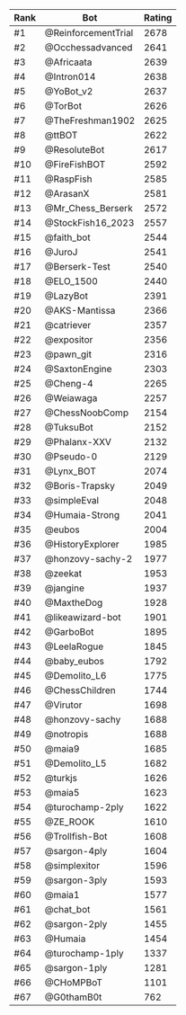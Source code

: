 Rank|Bot|Rating
---|---|---
#1|@ReinforcementTrial|2678
#2|@Occhessadvanced|2641
#3|@Africaata|2639
#4|@Intron014|2638
#5|@YoBot_v2|2637
#6|@TorBot|2626
#7|@TheFreshman1902|2625
#8|@ttBOT|2622
#9|@ResoluteBot|2617
#10|@FireFishBOT|2592
#11|@RaspFish|2585
#12|@ArasanX|2581
#13|@Mr_Chess_Berserk|2572
#14|@StockFish16_2023|2557
#15|@faith_bot|2544
#16|@JuroJ|2541
#17|@Berserk-Test|2540
#18|@ELO_1500|2440
#19|@LazyBot|2391
#20|@AKS-Mantissa|2366
#21|@catriever|2357
#22|@expositor|2356
#23|@pawn_git|2316
#24|@SaxtonEngine|2303
#25|@Cheng-4|2265
#26|@Weiawaga|2257
#27|@ChessNoobComp|2154
#28|@TuksuBot|2152
#29|@Phalanx-XXV|2132
#30|@Pseudo-0|2129
#31|@Lynx_BOT|2074
#32|@Boris-Trapsky|2049
#33|@simpleEval|2048
#34|@Humaia-Strong|2041
#35|@eubos|2004
#36|@HistoryExplorer|1985
#37|@honzovy-sachy-2|1977
#38|@zeekat|1953
#39|@jangine|1937
#40|@MaxtheDog|1928
#41|@likeawizard-bot|1901
#42|@GarboBot|1895
#43|@LeelaRogue|1845
#44|@baby_eubos|1792
#45|@Demolito_L6|1775
#46|@ChessChildren|1744
#47|@Virutor|1698
#48|@honzovy-sachy|1688
#49|@notropis|1688
#50|@maia9|1685
#51|@Demolito_L5|1682
#52|@turkjs|1626
#53|@maia5|1623
#54|@turochamp-2ply|1622
#55|@ZE_ROOK|1610
#56|@Trollfish-Bot|1608
#57|@sargon-4ply|1604
#58|@simplexitor|1596
#59|@sargon-3ply|1593
#60|@maia1|1577
#61|@chat_bot|1561
#62|@sargon-2ply|1455
#63|@Humaia|1454
#64|@turochamp-1ply|1337
#65|@sargon-1ply|1281
#66|@CHoMPBoT|1101
#67|@G0thamB0t|762
